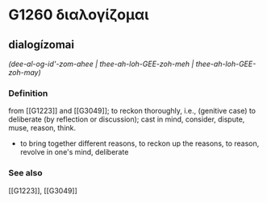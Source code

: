 # G1260 διαλογίζομαι

## dialogízomai

_(dee-al-og-id'-zom-ahee | thee-ah-loh-GEE-zoh-meh | thee-ah-loh-GEE-zoh-may)_

### Definition

from [[G1223]] and [[G3049]]; to reckon thoroughly, i.e., (genitive case) to deliberate (by reflection or discussion); cast in mind, consider, dispute, muse, reason, think.

- to bring together different reasons, to reckon up the reasons, to reason, revolve in one's mind, deliberate

### See also

[[G1223]], [[G3049]]


